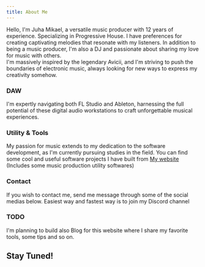 ```yaml
---
title: About Me
---
```


Hello, I'm Juha Mikael, a versatile music producer with 12 years of experience. Specializing in Progressive House. I have preferences for creating captivating melodies that resonate with my listeners. In addition to being a music producer, I'm also a DJ and passionate about sharing my love for music with others.  
I'm massively inspired by the legendary Avicii, and I'm striving to push the boundaries of electronic music, always looking for new ways to express my creativity somehow.

### DAW

I'm expertly navigating both FL Studio and Ableton, harnessing the full potential of these digital audio workstations to craft unforgettable musical experiences.

### Utility & Tools

My passion for music extends to my dedication to the software development, as I'm currently pursuing studies in the field. You can find some cool and useful software projects I have built from [My website](https://dev.juhamikael.info) (Includes some music production utility softwares)

### Contact

If you wish to contact me, send me message through some of the social medias below. Easiest way and fastest way is to join my Discord channel

### TODO

I'm planning to build also Blog for this website where I share my favorite tools, some tips and so on.

## Stay Tuned!
